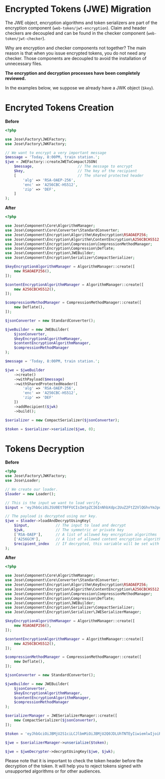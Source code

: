 Encrypted Tokens (JWE) Migration
================================

The JWE object, encryption algorithms and token serializers are part of the encryption component (`web-token/jwt-encryption`).
Claim and header checkers are decoupled and can be found in the checker component (`web-token/jwt-checker`).

Why are encryption and checker components not together? The main reason is that when you issue encrypted tokens, you do not need any checker.
Those components are decoupled to avoid the installation of unnecessary files.

**The encryption and decryption processes have been completely reviewed.**

In the examples below, we suppose we already have a JWK object (`$key`).

# Encryted Tokens Creation

**Before**

```php
<?php

use Jose\Factory\JWEFactory;
use Jose\Factory\JWKFactory;

// We want to encrypt a very important message
$message = 'Today, 8:00PM, train station.';
$jwe = JWEFactory::createJWEToCompactJSON(
    $message,                    // The message to encrypt
    $key,                        // The key of the recipient
    [                            // The shared protected header
        'alg' => 'RSA-OAEP-256',
        'enc' => 'A256CBC-HS512',
        'zip' => 'DEF',
    ]
);
``` 

**After**

```php
<?php

use Jose\Component\Core\AlgorithmManager;
use Jose\Component\Core\Converter\StandardConverter;
use Jose\Component\Encryption\Algorithm\KeyEncryption\RSAOAEP256;
use Jose\Component\Encryption\Algorithm\ContentEncryption\A256CBCHS512;
use Jose\Component\Encryption\Compression\CompressionMethodManager;
use Jose\Component\Encryption\Compression\Deflate;
use Jose\Component\Encryption\JWEBuilder;
use Jose\Component\Encryption\Serializer\CompactSerializer;

$keyEncryptionAlgorithmManager = AlgorithmManager::create([
    new RSAOAEP256(),
]);

$contentEncryptionAlgorithmManager = AlgorithmManager::create([
    new A256CBCHS512(),
]);

$compressionMethodManager = CompressionMethodManager::create([
    new Deflate(),
]);

$jsonConverter = new StandardConverter();

$jweBuilder = new JWEBuilder(
    $jsonConverter,
    $keyEncryptionAlgorithmManager,
    $contentEncryptionAlgorithmManager,
    $compressionMethodManager
);

$message = 'Today, 8:00PM, train station.';

$jwe = $jweBuilder
    ->create()
    ->withPayload($message)
    ->withSharedProtectedHeader([
        'alg' => 'RSA-OAEP-256',
        'enc' => 'A256CBC-HS512',
        'zip' => 'DEF'
    ])
    ->addRecipient($jwk)
    ->build();

$serializer = new CompactSerializer($jsonConverter);

$token = $serializer->serialize($jwe, 0);
``` 

# Tokens Decryption

**Before**

```php
<?php
use Jose\Factory\JWKFactory;
use Jose\Loader;

// We create our loader.
$loader = new Loader();

// This is the input we want to load verify.
$input = 'eyJhbGciOiJSU0EtT0FFUCIsImtpZCI6InNhbXdpc2UuZ2FtZ2VlQGhvYmJpdG9uLmV4YW1wbGUiLCJlbmMiOiJBMjU2R0NNIn0.rT99rwrBTbTI7IJM8fU3Eli7226HEB7IchCxNuh7lCiud48LxeolRdtFF4nzQibeYOl5S_PJsAXZwSXtDePz9hk-BbtsTBqC2UsPOdwjC9NhNupNNu9uHIVftDyucvI6hvALeZ6OGnhNV4v1zx2k7O1D89mAzfw-_kT3tkuorpDU-CpBENfIHX1Q58-Aad3FzMuo3Fn9buEP2yXakLXYa15BUXQsupM4A1GD4_H4Bd7V3u9h8Gkg8BpxKdUV9ScfJQTcYm6eJEBz3aSwIaK4T3-dwWpuBOhROQXBosJzS1asnuHtVMt2pKIIfux5BC6huIvmY7kzV7W7aIUrpYm_3H4zYvyMeq5pGqFmW2k8zpO878TRlZx7pZfPYDSXZyS0CfKKkMozT_qiCwZTSz4duYnt8hS4Z9sGthXn9uDqd6wycMagnQfOTs_lycTWmY-aqWVDKhjYNRf03NiwRtb5BE-tOdFwCASQj3uuAgPGrO2AWBe38UjQb0lvXn1SpyvYZ3WFc7WOJYaTa7A8DRn6MC6T-xDmMuxC0G7S2rscw5lQQU06MvZTlFOt0UvfuKBa03cxA_nIBIhLMjY2kOTxQMmpDPTr6Cbo8aKaOnx6ASE5Jx9paBpnNmOOKH35j_QlrQhDWUN6A2Gg8iFayJ69xDEdHAVCGRzN3woEI2ozDRs.-nBoKLH0YkLZPSI9.o4k2cnGN8rSSw3IDo1YuySkqeS_t2m1GXklSgqBdpACm6UJuJowOHC5ytjqYgRL-I-soPlwqMUf4UgRWWeaOGNw6vGW-xyM01lTYxrXfVzIIaRdhYtEMRBvBWbEwP7ua1DRfvaOjgZv6Ifa3brcAM64d8p5lhhNcizPersuhw5f-pGYzseva-TUaL8iWnctc-sSwy7SQmRkfhDjwbz0fz6kFovEgj64X1I5s7E6GLp5fnbYGLa1QUiML7Cc2GxgvI7zqWo0YIEc7aCflLG1-8BboVWFdZKLK9vNoycrYHumwzKluLWEbSVmaPpOslY2n525DxDfWaVFUfKQxMF56vn4B9QMpWAbnypNimbM8zVOw.UCGiqJxhBI3IFVdPalHHvA';

// The payload is decrypted using our key.
$jwe = $loader->loadAndDecryptUsingKey(
    $input,            // The input to load and decrypt
    $jwk,              // The symmetric or private key 
    ['RSA-OAEP'],      // A list of allowed key encryption algorithms
    ['A256GCM'],       // A list of allowed content encryption algorithms
    $recipient_index   // If decrypted, this variable will be set with the recipient index used to decrypt
);
``` 

**After**

```php
<?php

use Jose\Component\Core\AlgorithmManager;
use Jose\Component\Core\Converter\StandardConverter;
use Jose\Component\Encryption\Algorithm\KeyEncryption\RSAOAEP256;
use Jose\Component\Encryption\Algorithm\ContentEncryption\A256CBCHS512;
use Jose\Component\Encryption\Compression\CompressionMethodManager;
use Jose\Component\Encryption\Compression\Deflate;
use Jose\Component\Encryption\JWEBuilder;
use Jose\Component\Encryption\Serializer\CompactSerializer;
use Jose\Component\Encryption\Serializer\JWESerializerManager;

$keyEncryptionAlgorithmManager = AlgorithmManager::create([
    new RSAOAEP256(),
]);

$contentEncryptionAlgorithmManager = AlgorithmManager::create([
    new A256CBCHS512(),
]);

$compressionMethodManager = CompressionMethodManager::create([
    new Deflate(),
]);

$jsonConverter = new StandardConverter();

$jweBuilder = new JWEBuilder(
    $jsonConverter,
    $keyEncryptionAlgorithmManager,
    $contentEncryptionAlgorithmManager,
    $compressionMethodManager
);

$serializerManager = JWESerializerManager::create([
    new CompactSerializer($jsonConverter),
]);

$token = 'eyJhbGciOiJBMjU2S1ciLCJlbmMiOiJBMjU2Q0JDLUhTNTEyIiwiemlwIjoiREVGIn0.9RLpf3Gauf05QPNCMzPcH4XNBLmH0s3e-YWwOe57MTG844gnc-g2ywfXt_R0Q9qsR6WhkmQEhdLk2CBvfqr4ob4jFlvJK0yW.CCvfoTKO9tQlzCvbAuFAJg.PxrDlsbSRcxC5SuEJ84i9E9_R3tCyDQsEPTIllSCVxVcHiPOC2EdDlvUwYvznirYP6KMTdKMgLqxB4BwI3CWtys0fceSNxrEIu_uv1WhzJg.4DnyeLEAfB4I8Eq0UobnP8ymlX1UIfSSADaJCXr3RlU';

$jwe = $serializerManager->unserialize($token);

$jwe = $jweDecrypter->decryptUsingKey($jwe, $jwk);
```

Please note that it is important to check the token header before the decryption of the token.
It will help you to reject tokens signed with unsupported algorithms or for other audiences.
